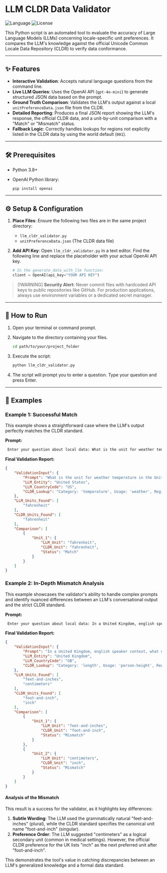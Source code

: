 # LLM CLDR Data Validator

![Language](https://img.shields.io/badge/Language-Python-blue.svg)
![License](https://img.shields.io/badge/License-MIT-green.svg)

This Python script is an automated tool to evaluate the accuracy of Large Language Models (LLMs) concerning locale-specific unit preferences. It compares the LLM's knowledge against the official Unicode Common Locale Data Repository (CLDR) to verify data conformance.

---

## ✨ Features

* **Interactive Validation**: Accepts natural language questions from the command line.
* **Live LLM Queries**: Uses the OpenAI API (`gpt-4o-mini`) to generate structured JSON data based on the prompt.
* **Ground Truth Comparison**: Validates the LLM's output against a local `unitPreferenceData.json` file from the CLDR.
* **Detailed Reporting**: Produces a final JSON report showing the LLM's response, the official CLDR data, and a unit-by-unit comparison with a "Match" or "Mismatch" status.
* **Fallback Logic**: Correctly handles lookups for regions not explicitly listed in the CLDR data by using the world default (`001`).

---

## 🛠️ Prerequisites

* Python 3.8+
* OpenAI Python library:

  ```bash
  pip install openai
  ```

---

## ⚙️ Setup & Configuration

1. **Place Files**: Ensure the following two files are in the same project directory:

   * `llm_cldr_validator.py` 
   * `unitPreferenceData.json` (The CLDR data file)

2. **Add API Key**: Open `llm_cldr_validator.py` in a text editor. Find the following line and replace the placeholder with your actual OpenAI API key.

   ```python
   # In the generate_data_with_llm function:
   client = OpenAI(api_key="YOUR API KEY")
   ```

> \[!WARNING]
> **Security Alert**: Never commit files with hardcoded API keys to public repositories like GitHub. For production applications, always use environment variables or a dedicated secret manager.

---

## 🚀 How to Run

1. Open your terminal or command prompt.
2. Navigate to the directory containing your files.

   ```bash
   cd path/to/your/project_folder
   ```
3. Execute the script:

   ```bash
   python llm_cldr_validator.py
   ```
4. The script will prompt you to enter a question. Type your question and press Enter.

---

## 📝 Examples

### Example 1: Successful Match

This example shows a straightforward case where the LLM's output perfectly matches the CLDR standard.

**Prompt:**

```bash
 Enter your question about local data: What is the unit for weather temperature in the United States?
```

**Final Validation Report:**

```json
{
    "ValidationInput": {
        "Prompt": "What is the unit for weather temperature in the United States?",
        "LLM_Entity": "United States",
        "LLM_CountryCode": "US",
        "CLDR_Lookup": "Category: 'temperature', Usage: 'weather', Region: 'US'"
    },
    "LLM_Units_Found": [
        "fahrenheit"
    ],
    "CLDR_Units_Found": [
        "fahrenheit"
    ],
    "Comparison": [
        {
            "Unit_1": {
                "LLM_Unit": "fahrenheit",
                "CLDR_Unit": "fahrenheit",
                "Status": "Match"
            }
        }
    ]
}
```

### Example 2: In-Depth Mismatch Analysis

This example showcases the validator's ability to handle complex prompts and identify nuanced differences between an LLM's conversational output and the strict CLDR standard.

**Prompt:**

```bash
 Enter your question about local data: In a United Kingdom, english speaker context, what units are used for measuring human height?
```

**Final Validation Report:**

```json
{
    "ValidationInput": {
        "Prompt": "In a United Kingdom, english speaker context, what units are used for measuring human height?",
        "LLM_Entity": "United Kingdom",
        "LLM_CountryCode": "GB",
        "CLDR_Lookup": "Category: 'length', Usage: 'person-height', Region: 'GB'"
    },
    "LLM_Units_Found": [
        "feet-and-inches",
        "centimeters"
    ],
    "CLDR_Units_Found": [
        "foot-and-inch",
        "inch"
    ],
    "Comparison": [
        {
            "Unit_1": {
                "LLM_Unit": "feet-and-inches",
                "CLDR_Unit": "foot-and-inch",
                "Status": "Mismatch"
            }
        },
        {
            "Unit_2": {
                "LLM_Unit": "centimeters",
                "CLDR_Unit": "inch",
                "Status": "Mismatch"
            }
        }
    ]
}
```

#### Analysis of the Mismatch

This result is a success for the validator, as it highlights key differences:

1. **Subtle Wording**: The LLM used the grammatically natural "feet-and-inches" (plural), while the CLDR standard specifies the canonical unit name "foot-and-inch" (singular).
2. **Preference Order**: The LLM suggested "centimeters" as a logical secondary unit (common in medical settings). However, the official CLDR preference for the UK lists "inch" as the next preferred unit after "foot-and-inch".

This demonstrates the tool's value in catching discrepancies between an LLM's generalized knowledge and a formal data standard.
